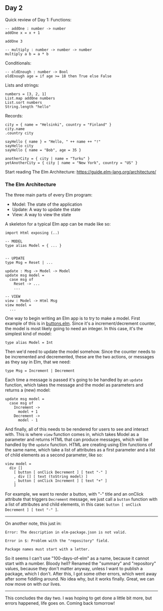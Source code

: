 ## Day 2

Quick review of Day 1:
Functions:

```
-- addOne : number -> number
addOne x = x + 1

addOne 3

-- multiply : number -> number -> number
multiply a b = a * b
```

Conditionals:

```
-- oldEnough : number -> Bool
oldEnough age = if age >= 18 then True else False
```

Lists and strings:

```
numbers = [3, 2, 1]
List.map addOne numbers
List.sort numbers
String.length "hello"
```

Records:

```
city = { name = "Helsinki", country = "Finland" }
city.name
.country city

sayHello { name } = "Hello, " ++ name ++ "!"
sayHello city
sayHello { name = "Bob", age = 35 }

anotherCity = { city | name = "Turku" }
yetAnotherCity = { city | name = "New York", country = "US" }
```

Start reading The Elm Architecture: https://guide.elm-lang.org/architecture/

### The Elm Architecture

The three main parts of every Elm program:
- Model: The state of the application
- Update: A way to update the state
- View: A way to view the state

A skeleton for a typical Elm app can be made like so:

```
import Html exposing (..)

-- MODEL
type alias Model = { ... }


-- UPDATE
type Msg = Reset | ...

update : Msg -> Model -> Model
update msg model =
  case msg of
    Reset -> ...
    ...

-- VIEW
view : Model -> Html Msg
view model =
  ...
```

One way to begin writing an Elm app is to try to make a model. First example of this is in [buttons.elm](./user-input/buttons.elm). Since it's a increment/decrement counter, the model is most likely going to need an integer. In this case, it's the simplest kind of model:

```
type alias Model = Int
```

Then we'd need to update the model somehow. Since the counter needs to be incremented and decremented, these are the two actions, or messages as they say in Elm, that we need:

```
type Msg = Increment | Decrement
```

Each time a message is passed it's going to be handled by an `update` function, which takes the message and the model as parameters and returns a (new) model:

```
update msg model =
  case msg of
    Increment ->
      model + 1
    Decrement ->
      model - 1
```

And finally, all of this needs to be rendered for users to see and interact with. This is where `view` function comes in, which takes Model as a parameter and returns HTML that can produce messages, which will be handled by the `update` function. HTML are creating using Elm functions of the same name, which take a list of attributes as a first parameter and a list of child elements as a second parameter, like so:

```
view model =
  div []
    [ button [ onClick Decrement ] [ text "-" ]
    , div [] [ text (toString model) ]
    , button [ onClick Increment ] [ text "+" ]
    ]
```

For example, we want to render a button, with "-" title and an onClick attribute that triggers `Decrement` message, we just call a `button` function with a list of attributes and child elements, in this case: `button [ onClick Decrement ] [ text "-" ]`.

----

On another note, this just in:
```
Error: The description in elm-package.json is not valid.

Error in $: Problem with the "repository" field.

Package names must start with a letter.
```

So it seems I can't use "100-days-of-elm" as a name, because it cannot start with a number. Bloody hell? Renamed the "summary" and "repository" values, because they don't matter anyway, unless I want to publish a package, which I don't. After this, I got some other errors, which went away after some fiddling around. No idea why, but it works finally. Great, we can now move on with our lives.

---

This concludes the day two. I was hoping to get done a little bit more, but errors happened, life goes on. Coming back tomorrow!